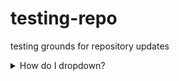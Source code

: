 # testing-repo
testing grounds for repository updates

<details>
<summary>How do I dropdown?</summary>
<br>
This is how you dropdown.
</details>

